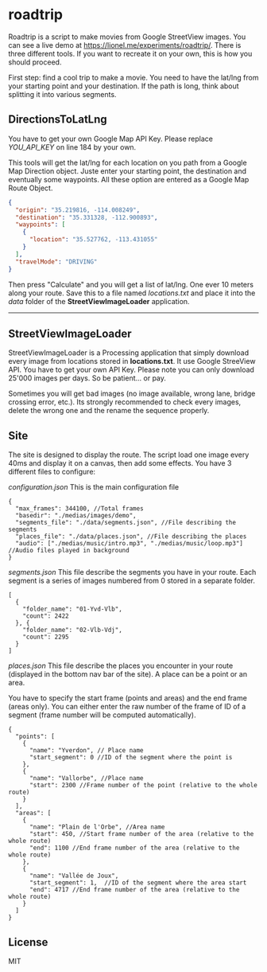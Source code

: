 roadtrip
===================
Roadtrip is a script to make movies from Google StreetView images. You can see a live demo at https://lionel.me/experiments/roadtrip/. There is three different tools. If you want to recreate it on your own, this is how you should proceed.

First step: find a cool trip to make a movie. You need to have the lat/lng from your starting point and your destination. If the path is long, think about splitting it into various segments.

DirectionsToLatLng
----------
You have to get your own Google Map API Key. Please replace *YOU_API_KEY* on line 184 by your own.

This tools will get the lat/lng for each location on you path from a Google Map Direction object. Juste enter your starting point, the destination and eventually some waypoints. All these option are entered as a Google Map Route Object.

```json
{
  "origin": "35.219816, -114.008249",
  "destination": "35.331328, -112.900893",
  "waypoints": [
    {
      "location": "35.527762, -113.431055"
    }
  ],
  "travelMode": "DRIVING"
}
```

Then press "Calculate" and you will get a list of lat/lng. One ever 10 meters along your route. Save this to a file named *locations.txt* and place it into the *data* folder of the **StreetViewImageLoader** application.

----------

StreetViewImageLoader
----------
StreetViewImageLoader is a Processing application that simply download every image from locations stored in **locations.txt**. It use Google StreeView API. You have to get your own API Key. Please note you can only download 25'000 images per days. So be patient... or pay.

Sometimes you will get bad images (no image available, wrong lane, bridge crossing error, etc.). Its strongly recommended to check every images, delete the wrong one and the rename the sequence properly.

Site
----------
The site is designed to display the route. The script load one image every 40ms and display it on a canvas, then add some effects. You have 3 different files to configure:

*configuration.json*
This is the main configuration file

```
{
  "max_frames": 344100, //Total frames
  "basedir": "./medias/images/demo",
  "segments_file": "./data/segments.json", //File describing the segments
  "places_file": "./data/places.json", //File describing the places
  "audio": ["./medias/music/intro.mp3", "./medias/music/loop.mp3"] //Audio files played in background
}
```

*segments.json*
This file describe the segments you have in your route. Each segment is a series of images numbered from 0 stored in a separate folder.

```
[
  {
    "folder_name": "01-Yvd-Vlb",
    "count": 2422
  }, {
    "folder_name": "02-Vlb-Vdj",
    "count": 2295
  }
]
```

*places.json*
This file describe the places you encounter in your route (displayed in the bottom nav bar of the site). A place can be a point or an area.

You have to specify the start frame (points and areas) and the end frame (areas only). You can either enter the raw number of the frame of ID of a segment (frame number will be computed automatically).

```
{
  "points": [
    {
      "name": "Yverdon", // Place name
      "start_segment": 0 //ID of the segment where the point is
    },
    {
      "name": "Vallorbe", //Place name
      "start": 2300 //Frame number of the point (relative to the whole route)
    }
  ],
  "areas": [
    {
      "name": "Plain de l'Orbe", //Area name
      "start": 450, //Start frame number of the area (relative to the whole route)
      "end": 1100 //End frame number of the area (relative to the whole route)
    },
    {
      "name": "Vallée de Joux",
      "start_segment": 1,  //ID of the segment where the area start
      "end": 4717 //End frame number of the area (relative to the whole route)
    }
  ]   
}
```

License
----------
MIT
